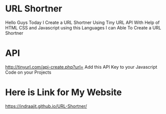 # URL Shortner

 Hello Guys Today I Create a URL Shortner Using Tiny URL API With Help of HTML CSS and Javascript using this Languages I can Able To Create a URL Shortner

# API

http://tinyurl.com/api-create.php?url=
Add this API Key to your Javascript Code on your Projects

# Here is Link for My Website

https://indraajit.github.io/URL-Shortner/
